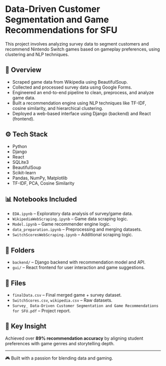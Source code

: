 # Data-Driven Customer Segmentation and Game Recommendations for SFU

This project involves analyzing survey data to segment customers and recommend Nintendo Switch games based on gameplay preferences, using clustering and NLP techniques.

## 🧠 Overview

- Scraped game data from Wikipedia using BeautifulSoup.
- Collected and processed survey data using Google Forms.
- Engineered an end-to-end pipeline to clean, preprocess, and analyze game data.
- Built a recommendation engine using NLP techniques like TF-IDF, cosine similarity, and hierarchical clustering.
- Deployed a web-based interface using Django (backend) and React (frontend).

## ⚙️ Tech Stack

- Python
- Django
- React
- SQLite3
- BeautifulSoup
- Scikit-learn
- Pandas, NumPy, Matplotlib
- TF-IDF, PCA, Cosine Similarity

## 📊 Notebooks Included

- `EDA.ipynb` – Exploratory data analysis of survey/game data.
- `WikipediaWebScraping.ipynb` – Game data scraping logic.
- `Model.ipynb` – Game recommender engine logic.
- `data_preparation.ipynb` – Preprocessing and merging datasets.
- `SwitchScoresWebScraping.ipynb` – Additional scraping logic.

## 📂 Folders

- `backend/` – Django backend with recommendation model and API.
- `gui/` – React frontend for user interaction and game suggestions.

## 📄 Files

- `finalData.csv` – Final merged game + survey dataset.
- `SwitchScores.csv`, `wikipedia.csv` – Raw datasets.
- `Survey_ Data-Driven Customer Segmentation and Game Recommendations for SFU.pdf` – Project report.

## 📌 Key Insight

Achieved over **89% recommendation accuracy** by aligning student preferences with game genres and storytelling depth.

---

🎮 Built with a passion for blending data and gaming.
